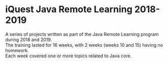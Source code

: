 # iQuest Java Remote Learning 2018-2019

A series of projects written as part of the Java Remote Learning program during 2018 and 2019.  
The training lasted for 16 weeks, with 2 weeks (weeks 10 and 15) having no homework.  
Each week covered one or more topics related to Java core.
